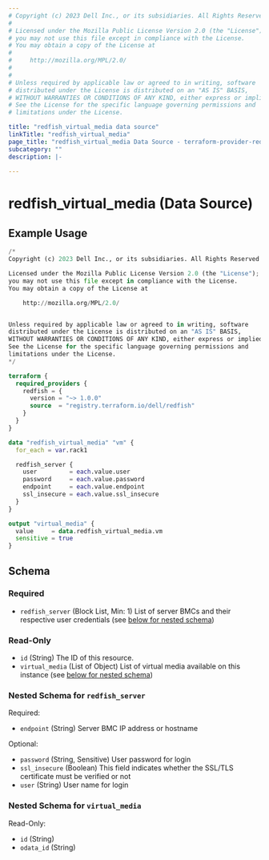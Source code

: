 ```yaml
---
# Copyright (c) 2023 Dell Inc., or its subsidiaries. All Rights Reserved.
#
# Licensed under the Mozilla Public License Version 2.0 (the "License");
# you may not use this file except in compliance with the License.
# You may obtain a copy of the License at
#
#     http://mozilla.org/MPL/2.0/
#
#
# Unless required by applicable law or agreed to in writing, software
# distributed under the License is distributed on an "AS IS" BASIS,
# WITHOUT WARRANTIES OR CONDITIONS OF ANY KIND, either express or implied.
# See the License for the specific language governing permissions and
# limitations under the License.

title: "redfish_virtual_media data source"
linkTitle: "redfish_virtual_media"
page_title: "redfish_virtual_media Data Source - terraform-provider-redfish"
subcategory: ""
description: |-
  
---
```


# redfish_virtual_media (Data Source)



## Example Usage

```terraform
/*
Copyright (c) 2023 Dell Inc., or its subsidiaries. All Rights Reserved.

Licensed under the Mozilla Public License Version 2.0 (the "License");
you may not use this file except in compliance with the License.
You may obtain a copy of the License at

    http://mozilla.org/MPL/2.0/


Unless required by applicable law or agreed to in writing, software
distributed under the License is distributed on an "AS IS" BASIS,
WITHOUT WARRANTIES OR CONDITIONS OF ANY KIND, either express or implied.
See the License for the specific language governing permissions and
limitations under the License.
*/

terraform {
  required_providers {
    redfish = {
      version = "~> 1.0.0"
      source  = "registry.terraform.io/dell/redfish"
    }
  }
}

data "redfish_virtual_media" "vm" {
  for_each = var.rack1

  redfish_server {
    user         = each.value.user
    password     = each.value.password
    endpoint     = each.value.endpoint
    ssl_insecure = each.value.ssl_insecure
  }
}

output "virtual_media" {
  value     = data.redfish_virtual_media.vm
  sensitive = true
}
```

<!-- schema generated by tfplugindocs -->
## Schema

### Required

- `redfish_server` (Block List, Min: 1) List of server BMCs and their respective user credentials (see [below for nested schema](#nestedblock--redfish_server))

### Read-Only

- `id` (String) The ID of this resource.
- `virtual_media` (List of Object) List of virtual media available on this instance (see [below for nested schema](#nestedatt--virtual_media))

<a id="nestedblock--redfish_server"></a>
### Nested Schema for `redfish_server`

Required:

- `endpoint` (String) Server BMC IP address or hostname

Optional:

- `password` (String, Sensitive) User password for login
- `ssl_insecure` (Boolean) This field indicates whether the SSL/TLS certificate must be verified or not
- `user` (String) User name for login


<a id="nestedatt--virtual_media"></a>
### Nested Schema for `virtual_media`

Read-Only:

- `id` (String)
- `odata_id` (String)
